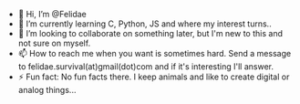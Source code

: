 - 👋 Hi, I’m @Felidae
- 🌱 I’m currently learning C, Python, JS and where my interest turns..
- 💞️ I’m looking to collaborate on something later, but I'm new to this and not sure on myself.  
- 📫 How to reach me when you want is sometimes hard. Send a message to felidae.survival(at)gmail(dot)com and if it's interesting I'll answer.  
- ⚡ Fun fact: No fun facts there. I keep animals and like to create digital or analog things...

<!---
FelidaeShadowcat/FelidaeShadowcat is a ✨ special ✨ repository because its `README.md` (this file) appears on your GitHub profile.
You can click the Preview link to take a look at your changes.
--->
